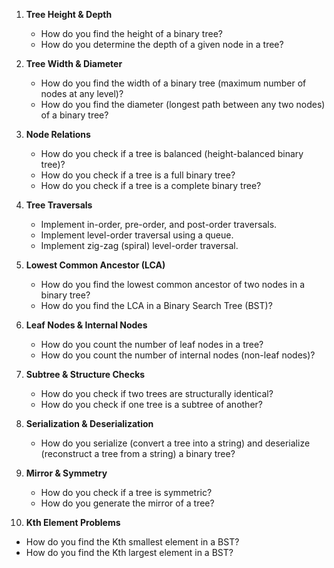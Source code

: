 1. **Tree Height & Depth**
   - How do you find the height of a binary tree?
   - How do you determine the depth of a given node in a tree?

2. **Tree Width & Diameter**
   - How do you find the width of a binary tree (maximum number of nodes at any level)?
   - How do you find the diameter (longest path between any two nodes) of a binary tree?

3. **Node Relations**
   - How do you check if a tree is balanced (height-balanced binary tree)?
   - How do you check if a tree is a full binary tree?
   - How do you check if a tree is a complete binary tree?

4. **Tree Traversals**
   - Implement in-order, pre-order, and post-order traversals.
   - Implement level-order traversal using a queue.
   - Implement zig-zag (spiral) level-order traversal.

5. **Lowest Common Ancestor (LCA)**
   - How do you find the lowest common ancestor of two nodes in a binary tree?
   - How do you find the LCA in a Binary Search Tree (BST)?

6. **Leaf Nodes & Internal Nodes**
   - How do you count the number of leaf nodes in a tree?
   - How do you count the number of internal nodes (non-leaf nodes)?

7. **Subtree & Structure Checks**
   - How do you check if two trees are structurally identical?
   - How do you check if one tree is a subtree of another?

8. **Serialization & Deserialization**
   - How do you serialize (convert a tree into a string) and deserialize (reconstruct a tree from a string) a binary tree?

9. **Mirror & Symmetry**
   - How do you check if a tree is symmetric?
   - How do you generate the mirror of a tree?

10. **Kth Element Problems**
   - How do you find the Kth smallest element in a BST?
   - How do you find the Kth largest element in a BST?
